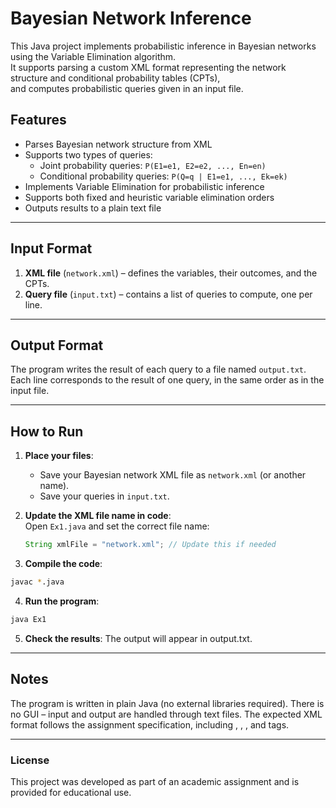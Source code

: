 # Bayesian Network Inference

This Java project implements probabilistic inference in Bayesian networks using the Variable Elimination algorithm.  
It supports parsing a custom XML format representing the network structure and conditional probability tables (CPTs),  
and computes probabilistic queries given in an input file.

## Features

- Parses Bayesian network structure from XML
- Supports two types of queries:
  - Joint probability queries: `P(E1=e1, E2=e2, ..., En=en)`
  - Conditional probability queries: `P(Q=q | E1=e1, ..., Ek=ek)`
- Implements Variable Elimination for probabilistic inference
- Supports both fixed and heuristic variable elimination orders
- Outputs results to a plain text file

---

## Input Format

1. **XML file** (`network.xml`) – defines the variables, their outcomes, and the CPTs.
2. **Query file** (`input.txt`) – contains a list of queries to compute, one per line.

---

## Output Format

The program writes the result of each query to a file named `output.txt`.  
Each line corresponds to the result of one query, in the same order as in the input file.

---

## How to Run

1. **Place your files**:
   - Save your Bayesian network XML file as `network.xml` (or another name).
   - Save your queries in `input.txt`.

2. **Update the XML file name in code**:  
   Open `Ex1.java` and set the correct file name:
   ```java
   String xmlFile = "network.xml"; // Update this if needed
   ```
   
3. **Compile the code**:
```bash
javac *.java
```

4. **Run the program**:
```bash
java Ex1
```

5. **Check the results**:
The output will appear in output.txt.

---

## Notes
The program is written in plain Java (no external libraries required).
There is no GUI – input and output are handled through text files.
The expected XML format follows the assignment specification, including <VARIABLE>, <DEFINITION>, <GIVEN>, and <TABLE> tags.

---

### License
This project was developed as part of an academic assignment and is provided for educational use.









